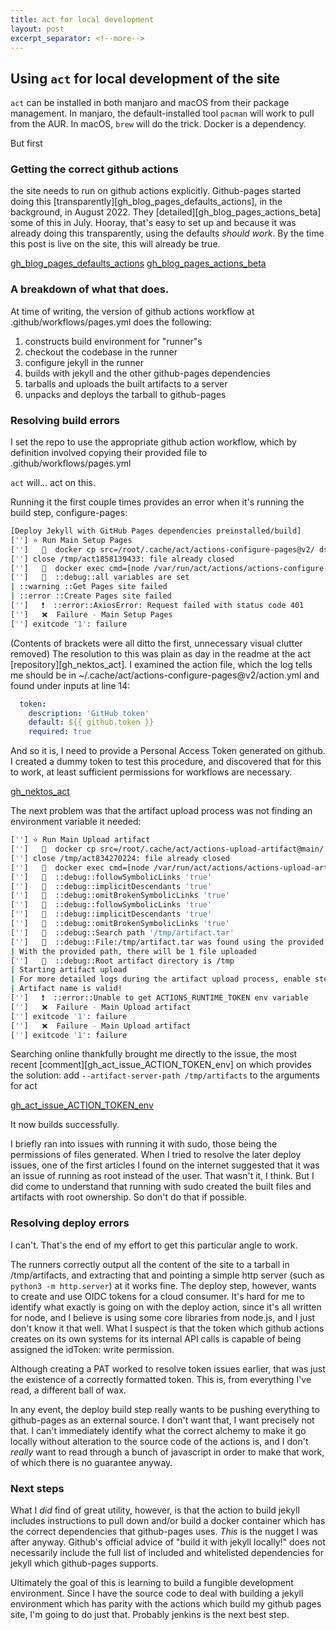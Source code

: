 ```yaml
---
title: act for local development
layout: post
excerpt_separator: <!--more-->
---
```


## Using ``act`` for local development of the site

``act`` can be installed in both manjaro and macOS from their package
management. In manjaro, the default-installed tool ``pacman`` will work to pull
from the AUR. In macOS, ``brew`` will do the trick. Docker is a dependency.
<!--more-->

But first

### Getting the correct github actions

the site needs to run on github actions explicitly. Github-pages started doing
this [transparently][gh_blog_pages_defaults_actions], in the background, in
August 2022. They [detailed][gh_blog_pages_actions_beta] some of this in July.
Hooray, that's easy to set up and because it was already doing this
transparently, using the defaults *should work*. By the time this post is live
on the site, this will already be true.

[gh_blog_pages_defaults_actions](https://github.blog/2022-08-10-github-pages-now-uses-actions-by-default/)
[gh_blog_pages_actions_beta](https://github.blog/changelog/2022-07-27-github-pages-custom-github-actions-workflows-beta/)

### A breakdown of what that does.

At time of writing, the version of github actions workflow at
.github/workflows/pages.yml does the following:

1. constructs build environment for "runner"s
2. checkout the codebase in the runner
3. configure jekyll in the runner
4. builds with jekyll and the other github-pages dependencies
5. tarballs and uploads the built artifacts to a server
6. unpacks and deploys the tarball to github-pages

### Resolving build errors

I set the repo to use the appropriate github action workflow, which by
definition involved copying their provided file to .github/workflows/pages.yml

``act`` will... act on this.

Running it the first couple times provides an error when it's running the build
step, configure-pages:

```bash
[Deploy Jekyll with GitHub Pages dependencies preinstalled/build]
[''] ⭐ Run Main Setup Pages
['']   🐳  docker cp src=/root/.cache/act/actions-configure-pages@v2/ dst=/var/run/act/actions/actions-configure-pages@v2/
[''] close /tmp/act1858139433: file already closed
['']   🐳  docker exec cmd=[node /var/run/act/actions/actions-configure-pages@v2/dist/index.js] user= workdir=
['']   💬  ::debug::all variables are set
| ::warning ::Get Pages site failed
| ::error ::Create Pages site failed
['']   ❗  ::error::AxiosError: Request failed with status code 401
['']   ❌  Failure - Main Setup Pages
[''] exitcode '1': failure
```

(Contents of brackets were all ditto the first, unnecessary visual clutter
removed) The resolution to this was plain as day in the readme at the act
[repository][gh_nektos_act]. I examined the action file, which the log tells me
should be in ~/.cache/act/actions-configure-pages@v2/action.yml and found under
inputs at line 14:

```yml
  token:
    description: 'GitHub token'
    default: ${{ github.token }}
    required: true
```

And so it is, I need to provide a Personal Access Token generated on github. I
created a dummy token to test this procedure, and discovered that for this to
work, at least sufficient permissions for workflows are necessary.

[gh_nektos_act](https://github.com/nektos/act)

The next problem was that the artifact upload process was not finding an
environment variable it needed:

```bash
[''] ⭐ Run Main Upload artifact
['']   🐳  docker cp src=/root/.cache/act/actions-upload-artifact@main/ dst=/var/run/act/actions/actions-upload-artifact@main/
[''] close /tmp/act834270224: file already closed
['']   🐳  docker exec cmd=[node /var/run/act/actions/actions-upload-artifact@main/dist/index.js] user= workdir=
['']   💬  ::debug::followSymbolicLinks 'true'
['']   💬  ::debug::implicitDescendants 'true'
['']   💬  ::debug::omitBrokenSymbolicLinks 'true'
['']   💬  ::debug::followSymbolicLinks 'true'
['']   💬  ::debug::implicitDescendants 'true'
['']   💬  ::debug::omitBrokenSymbolicLinks 'true'
['']   💬  ::debug::Search path '/tmp/artifact.tar'
['']   💬  ::debug::File:/tmp/artifact.tar was found using the provided searchPath
| With the provided path, there will be 1 file uploaded
['']   💬  ::debug::Root artifact directory is /tmp
| Starting artifact upload
| For more detailed logs during the artifact upload process, enable step-debugging: https://docs.github.com/actions/monitoring-and-troubleshooting-workflows/enabling-debug-logging#enabling-step-debug-logging
| Artifact name is valid!
['']   ❗  ::error::Unable to get ACTIONS_RUNTIME_TOKEN env variable
['']   ❌  Failure - Main Upload artifact
[''] exitcode '1': failure
['']   ❌  Failure - Main Upload artifact
[''] exitcode '1': failure
```

Searching online thankfully brought me directly to the issue, the most recent
[comment][gh_act_issue_ACTION_TOKEN_env] on which provides the solution: add
``--artifact-server-path /tmp/artifacts`` to the arguments for act

[gh_act_issue_ACTION_TOKEN_env](https://github.com/nektos/act/issues/329#issuecomment-1187246629)

It now builds successfully.

I briefly ran into issues with running it with sudo, those being the
permissions of files generated. When I tried to resolve the later deploy
issues, one of the first articles I found on the internet suggested that it was
an issue of running as root instead of the user. That wasn't it, I think. But I
did come to understand that running with sudo created the built files and
artifacts with root ownership. So don't do that if possible.

### Resolving deploy errors

I can't. That's the end of my effort to get this particular angle to work.

The runners correctly output all the content of the site to a tarball in
/tmp/artifacts, and extracting that and pointing a simple http server (such as
``python3 -m http.server``) at it works fine. The deploy step, however, wants
to create and use OIDC tokens for a cloud consumer. It's hard for me to
identify what exactly is going on with the deploy action, since it's all
written for node, and I believe is using some core libraries from node.js, and
I just don't know it that well. What I suspect is that the token which github
actions creates on its own systems for its internal API calls is capable of
being assigned the idToken: write permission.

Although creating a PAT worked to resolve token issues earlier, that was just
the existence of a correctly formatted token. This is, from everything I've
read, a different ball of wax.

In any event, the deploy build step really wants to be pushing everything to
github-pages as an external source. I don't want that, I want precisely not
that. I can't immediately identify what the correct alchemy to make it go
locally without alteration to the source code of the actions is, and I don't
*really* want to read through a bunch of javascript in order to make that work,
of which there is no guarantee anyway.

### Next steps

What I *did* find of great utility, however, is that the action to build jekyll
includes instructions to pull down and/or build a docker container which has
the correct dependencies that github-pages uses. *This* is the nugget I was
after anyway. Github's official advice of "build it with jekyll locally!" does
not necessarily include the full list of included and whitelisted dependencies
for jekyll which github-pages supports.

Ultimately the goal of this is learning to build a fungible development
environment. Since I have the source code to deal with building a jekyll
environment which has parity with the actions which build my github pages site,
I'm going to do just that. Probably jenkins is the next best step.
